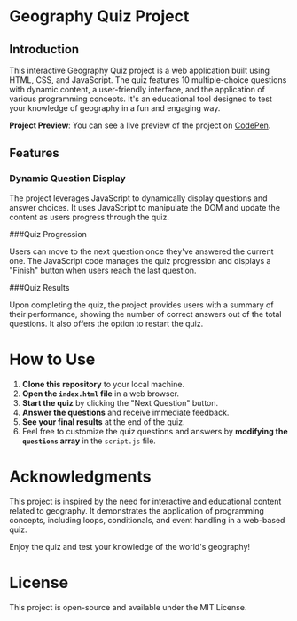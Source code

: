 # Geography Quiz Project

## Introduction

This interactive Geography Quiz project is a web application built using HTML, CSS, and JavaScript. The quiz features 10 multiple-choice questions with dynamic content, a user-friendly interface, and the application of various programming concepts. It's an educational tool designed to test your knowledge of geography in a fun and engaging way.

**Project Preview**: You can see a live preview of the project on [CodePen](https://codepen.io/NasraHussein3/pen/WNLpxaV).


## Features

### Dynamic Question Display

The project leverages JavaScript to dynamically display questions and answer choices. It uses JavaScript to manipulate the DOM and update the content as users progress through the quiz.


###Quiz Progression

Users can move to the next question once they've answered the current one. The JavaScript code manages 
the quiz progression and displays a "Finish" button when users reach the last question.

###Quiz Results

Upon completing the quiz, the project provides users with a summary of their performance, showing the number of correct answers out of the total questions. It also offers the option to restart the quiz.


# How to Use

1. **Clone this repository** to your local machine.
2. **Open the `index.html` file** in a web browser.
3. **Start the quiz** by clicking the "Next Question" button.
4. **Answer the questions** and receive immediate feedback.
5. **See your final results** at the end of the quiz.
6. Feel free to customize the quiz questions and answers by **modifying the `questions` array** in the `script.js` file.

# Acknowledgments

This project is inspired by the need for interactive and educational content related to geography. It demonstrates the application of programming concepts, including loops, conditionals, and event handling in a web-based quiz.

Enjoy the quiz and test your knowledge of the world's geography!

# License

This project is open-source and available under the MIT License.